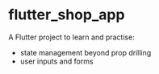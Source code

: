 # flutter_shop_app

A Flutter project to learn and practise:

- state management beyond prop drilling
- user inputs and forms
